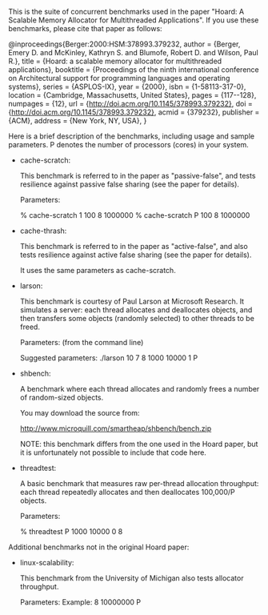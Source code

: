 
This is the suite of concurrent benchmarks used in the paper "Hoard: A
Scalable Memory Allocator for Multithreaded Applications". If you use
these benchmarks, please cite that paper as follows:

@inproceedings{Berger:2000:HSM:378993.379232,
 author = {Berger, Emery D. and McKinley, Kathryn S. and Blumofe, Robert D. and Wilson, Paul R.},
 title = {Hoard: a scalable memory allocator for multithreaded applications},
 booktitle = {Proceedings of the ninth international conference on Architectural support for programming languages and operating systems},
 series = {ASPLOS-IX},
 year = {2000},
 isbn = {1-58113-317-0},
 location = {Cambridge, Massachusetts, United States},
 pages = {117--128},
 numpages = {12},
 url = {http://doi.acm.org/10.1145/378993.379232},
 doi = {http://doi.acm.org/10.1145/378993.379232},
 acmid = {379232},
 publisher = {ACM},
 address = {New York, NY, USA},
} 

Here is a brief description of the benchmarks, including usage and
sample parameters.  P denotes the number of processors (cores) in your
system.

* cache-scratch:
 
  This benchmark is referred to in the paper as "passive-false", and
  tests resilience against passive false sharing (see the paper for
  details).

  Parameters: <threads> <inner-loop> <object-size> <iterations>

  % cache-scratch 1 100 8 1000000
  % cache-scratch P 100 8 1000000

* cache-thrash:

  This benchmark is referred to in the paper as "active-false", and
  also tests resilience against active false sharing (see the paper
  for details).

  It uses the same parameters as cache-scratch.

* larson:

  This benchmark is courtesy of Paul Larson at Microsoft Research. It
  simulates a server: each thread allocates and deallocates objects,
  and then transfers some objects (randomly selected) to other threads
  to be freed.

  Parameters: (from the command line)
  <seconds> <min-obj-size> <max-obj-size> <objects> <iterations> <rng seed> <num-threads>

  Suggested parameters: ./larson 10 7 8 1000 10000 1 P

* shbench:

  A benchmark where each thread allocates and randomly frees a number
  of random-sized objects.

  You may download the source from:

    http://www.microquill.com/smartheap/shbench/bench.zip

  NOTE: this benchmark differs from the one used in the Hoard paper,
  but it is unfortunately not possible to include that code here.

* threadtest:

  A basic benchmark that measures raw per-thread allocation
  throughput: each thread repeatedly allocates and then deallocates
  100,000/P objects.

  Parameters: <number-of-threads> <iterations> <num-objects> <work-interval> <object-size>

  % threadtest P 1000 10000 0 8


Additional benchmarks not in the original Hoard paper:

* linux-scalability:

  This benchmark from the University of Michigan also tests allocator
  throughput.

  Parameters: <object-size> <iterations> <number-of-threads>
  Example: 8 10000000 P
